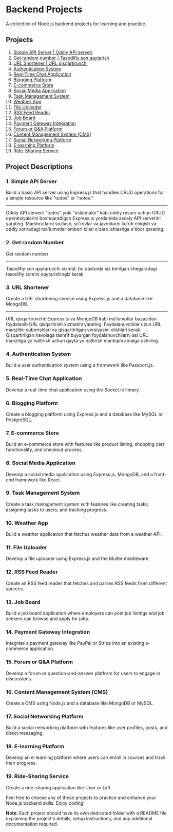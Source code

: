 # Backend Projects

A collection of Node.js backend projects for learning and practice.

## Projects

1. [Simple API Server | Oddiy API serveri](#1-simple-api-server)
2. [Get random number | Tasodifiy son qaytarish](#2-get-random-number)
3. [URL Shortener | URL qisqartiruvchi](#3-url-shortener)
4. [Authentication System](#4-authentication-system)
5. [Real-Time Chat Application](#5-real-time-chat-application)
6. [Blogging Platform](#6-blogging-platform)
7. [E-commerce Store](#7-e-commerce-store)
8. [Social Media Application](#8-social-media-application)
9. [Task Management System](#9-task-management-system)
10. [Weather App](#10-weather-app)
11. [File Uploader](#11-file-uploader)
12. [RSS Feed Reader](#12-rss-feed-reader)
13. [Job Board](#13-job-board)
14. [Payment Gateway Integration](#14-payment-gateway-integration)
15. [Forum or Q&A Platform](#15-forum-or-qa-platform)
16. [Content Management System (CMS)](#16-content-management-system-cms)
17. [Social Networking Platform](#17-social-networking-platform)
18. [E-learning Platform](#18-e-learning-platform)
19. [Ride-Sharing Service](#19-ride-sharing-service)


## Project Descriptions

### 1. Simple API Server

Build a basic API server using Express.js that handles CRUD operations for a simple resource like "todos" or "notes."
 - - - - - - - - - - - - - - - - - - - - - - - - - - - - - - - - - -
Oddiy API serveri: "todos" yoki "eslatmalar" kabi oddiy resurs uchun CRUD operatsiyalarini boshqaradigan Express.js yordamida asosiy API serverini yarating. Marshrutlarni sozlash, so'rovlar va javoblarni ko'rib chiqish va oddiy xotiradagi ma'lumotlar ombori bilan o'zaro ishlashga e'tibor qarating.

### 2. Get random Number

Get random number
 - - - - - - - - - - - - - - - - - - - - - - - - - - - - - - - - - -
Tasodifiy son qaytaruvchi xizmat: bu dasturda siz berilgan chegaradagi tasodifiy sonnni qaytarishingiz kerak 

### 3. URL Shortener

Create a URL shortening service using Express.js and a database like MongoDB.
- - - - - - - - - - - - - - - - - - - - - - - - - - - - - - - - - -
URL qisqartiruvchi: Express.js va MongoDB kabi maʼlumotlar bazasidan foydalanib URL qisqartirish xizmatini yarating. Foydalanuvchilar uzun URL manzilini yuborishlari va qisqartirilgan versiyasini olishlari kerak. Qisqartirilgan havolaga tashrif buyurgan foydalanuvchilarni asl URL manziliga yo'naltirish uchun qayta yo'naltirish mantiqini amalga oshiring.

### 4. Authentication System

Build a user authentication system using a framework like Passport.js.

### 5. Real-Time Chat Application

Develop a real-time chat application using the Socket.io library.

### 6. Blogging Platform

Create a blogging platform using Express.js and a database like MySQL or PostgreSQL.

### 7. E-commerce Store

Build an e-commerce store with features like product listing, shopping cart functionality, and checkout process.

### 8. Social Media Application

Develop a social media application using Express.js, MongoDB, and a front-end framework like React.

### 9. Task Management System

Create a task management system with features like creating tasks, assigning tasks to users, and tracking progress.

### 10. Weather App

Build a weather application that fetches weather data from a weather API.

### 11. File Uploader

Develop a file uploader using Express.js and the Multer middleware.

### 12. RSS Feed Reader

Create an RSS feed reader that fetches and parses RSS feeds from different sources.

### 13. Job Board

Build a job board application where employers can post job listings and job seekers can browse and apply for jobs.

### 14. Payment Gateway Integration

Integrate a payment gateway like PayPal or Stripe into an existing e-commerce application.

### 15. Forum or Q&A Platform

Develop a forum or question-and-answer platform for users to engage in discussions.

### 16. Content Management System (CMS)

Create a CMS using Node.js and a database like MongoDB or MySQL.

### 17. Social Networking Platform

Build a social networking platform with features like user profiles, posts, and direct messaging.

### 18. E-learning Platform

Develop an e-learning platform where users can enroll in courses and track their progress.

### 19. Ride-Sharing Service

Create a ride-sharing application like Uber or Lyft.

Feel free to choose any of these projects to practice and enhance your Node.js backend skills. Enjoy coding!

**Note:** Each project should have its own dedicated folder with a README file explaining the project's details, setup instructions, and any additional documentation required.



